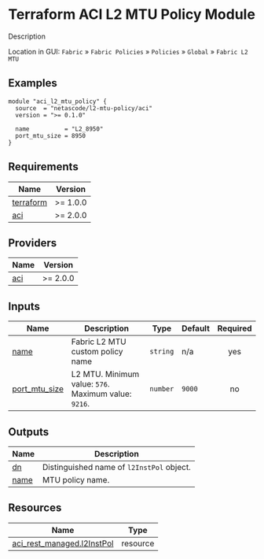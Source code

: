 <!-- BEGIN_TF_DOCS -->
# Terraform ACI L2 MTU Policy Module

Description

Location in GUI:
`Fabric` » `Fabric Policies` » `Policies` » `Global` » `Fabric L2 MTU`

## Examples

```hcl
module "aci_l2_mtu_policy" {
  source  = "netascode/l2-mtu-policy/aci"
  version = ">= 0.1.0"

  name          = "L2_8950"
  port_mtu_size = 8950
}
```

## Requirements

| Name | Version |
|------|---------|
| <a name="requirement_terraform"></a> [terraform](#requirement\_terraform) | >= 1.0.0 |
| <a name="requirement_aci"></a> [aci](#requirement\_aci) | >= 2.0.0 |

## Providers

| Name | Version |
|------|---------|
| <a name="provider_aci"></a> [aci](#provider\_aci) | >= 2.0.0 |

## Inputs

| Name | Description | Type | Default | Required |
|------|-------------|------|---------|:--------:|
| <a name="input_name"></a> [name](#input\_name) | Fabric L2 MTU custom policy name | `string` | n/a | yes |
| <a name="input_port_mtu_size"></a> [port\_mtu\_size](#input\_port\_mtu\_size) | L2 MTU. Minimum value: `576`. Maximum value: `9216`. | `number` | `9000` | no |

## Outputs

| Name | Description |
|------|-------------|
| <a name="output_dn"></a> [dn](#output\_dn) | Distinguished name of `l2InstPol` object. |
| <a name="output_name"></a> [name](#output\_name) | MTU policy name. |

## Resources

| Name | Type |
|------|------|
| [aci_rest_managed.l2InstPol](https://registry.terraform.io/providers/CiscoDevNet/aci/latest/docs/resources/rest_managed) | resource |
<!-- END_TF_DOCS -->
